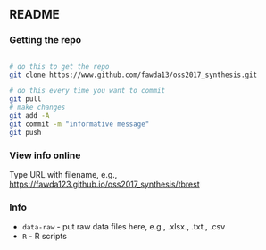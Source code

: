 
## README

### Getting the repo

```bash

# do this to get the repo
git clone https://www.github.com/fawda13/oss2017_synthesis.git

# do this every time you want to commit
git pull
# make changes
git add -A
git commit -m "informative message"
git push
```
### View info online

Type URL with filename, e.g., <href src="https://fawda123.github.io/oss2017_synthesis/tbrest">https://fawda123.github.io/oss2017_synthesis/tbrest</href>

### Info

* `data-raw` - put raw data files here, e.g., .xlsx., .txt., .csv
* `R` - R scripts
